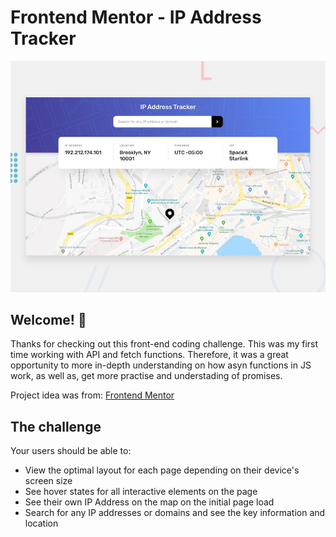 # Frontend Mentor - IP Address Tracker

![Design preview for the IP Address Tracker coding challenge](./design/desktop-preview.jpg)

## Welcome! 👋

Thanks for checking out this front-end coding challenge.
This was my first time working with API and fetch functions. Therefore, it was a great opportunity to more in-depth understanding on how asyn functions in JS work, as well as, get more practise and understading of promises.

Project idea was from: 
[Frontend Mentor](https://www.frontendmentor.io) 


## The challenge

Your users should be able to:

- View the optimal layout for each page depending on their device's screen size
- See hover states for all interactive elements on the page
- See their own IP Address on the map on the initial page load
- Search for any IP addresses or domains and see the key information and location


